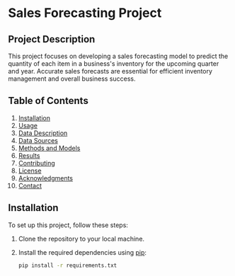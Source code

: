 # Sales Forecasting Project

## Project Description

This project focuses on developing a sales forecasting model to predict the quantity of each item in a business's inventory for the upcoming quarter and year. 
Accurate sales forecasts are essential for efficient inventory management and overall business success.

## Table of Contents

1. [Installation](#installation)
2. [Usage](#usage)
3. [Data Description](#data-description)
4. [Data Sources](#data-sources)
5. [Methods and Models](#methods-and-models)
6. [Results](#results)
7. [Contributing](#contributing)
8. [License](#license)
9. [Acknowledgments](#acknowledgments)
10. [Contact](#contact)

## Installation

To set up this project, follow these steps:

1. Clone the repository to your local machine.
2. Install the required dependencies using [pip](https://pip.pypa.io/en/stable/):

   ```bash
   pip install -r requirements.txt
